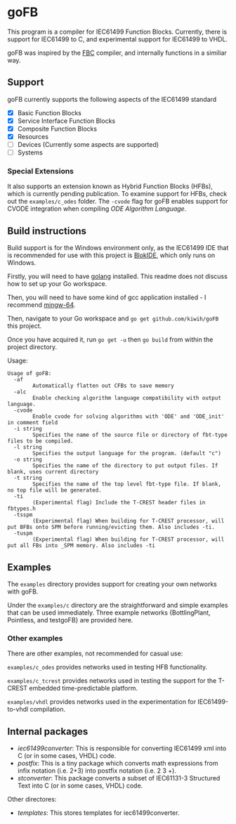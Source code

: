 # goFB

This program is a compiler for IEC61499 Function Blocks. 
Currently, there is support for IEC61499 to C, and experimental support for IEC61499 to VHDL.

goFB was inspired by the [FBC](https://www.researchgate.net/publication/224453746_Efficient_implementation_of_IEC_61499_function_blocks) compiler, and internally functions in a similiar way.

## Support

goFB currently supports the following aspects of the IEC61499 standard
- [x] Basic Function Blocks
- [x] Service Interface Function Blocks
- [x] Composite Function Blocks
- [x] Resources
- [ ] Devices (Currently some aspects are supported)
- [ ] Systems

### Special Extensions

It also supports an extension known as Hybrid Function Blocks (HFBs), which is currently pending publication. To examine support for HFBs, check out the `examples/c_odes` folder. The `-cvode` flag for goFB enables support for CVODE integration when compiling *ODE Algorithm Language*.

## Build instructions

Build support is for the Windows environment only, as the IEC61499 IDE that is recommended for use with this project is [BlokIDE](http://timeme.io), which only runs on Windows.

Firstly, you will need to have [golang](http://golang.org/dl) installed. This readme does not discuss how to set up your Go workspace.

Then, you will need to have some kind of gcc application installed - I recommend [mingw-64](http://sourceforge.net/projects/mingw-w64/).

Then, navigate to your Go workspace and `go get github.com/kiwih/goFB` this project. 

Once you have acquired it, run `go get -u` then `go build` from within the project directory.

Usage:
```
Usage of goFB:
  -af
    	Automatically flatten out CFBs to save memory
  -alc
    	Enable checking algorithm language compatibility with output language.
  -cvode
    	Enable cvode for solving algorithms with 'ODE' and 'ODE_init' in comment field
  -i string
    	Specifies the name of the source file or directory of fbt-type files to be compiled.
  -l string
    	Specifies the output language for the program. (default "c")
  -o string
    	Specifies the name of the directory to put output files. If blank, uses current directory
  -t string
    	Specifies the name of the top level fbt-type file. If blank, no top file will be generated.
  -ti
    	(Experimental flag) Include the T-CREST header files in fbtypes.h
  -tsspm
    	(Experimental flag) When building for T-CREST processor, will put BFBs onto SPM before running/evicting them. Also includes -ti.
  -tuspm
    	(Experimental flag) When building for T-CREST processor, will put all FBs into _SPM memory. Also includes -ti

```

## Examples

The `examples` directory provides support for creating your own networks with goFB.

Under the `examples/c` directory are the straightforward and simple examples that can be used immediately. Three example networks {BottlingPlant, Pointless, and testgoFB} are provided here.

### Other examples

There are other examples, not recommended for casual use:

`examples/c_odes` provides networks used in testing HFB functionality.

`examples/c_tcrest` provides networks used in testing the support for the T-CREST embedded time-predictable platform.

`examples/vhdl` provides networks used in the experimentation for IEC61499-to-vhdl compilation.

## Internal packages

* *iec61499converter*: This is responsible for converting IEC61499 xml into C (or in some cases, VHDL) code.
* *postfix*: This is a tiny package which converts math expressions from infix notation (i.e. 2+3) into postfix notation (i.e. 2 3 +).
* *stconverter*: This package converts a subset of IEC61131-3 Structured Text into C (or in some cases, VHDL) code.

Other directores:

* *templates*: This stores templates for iec61499converter.

